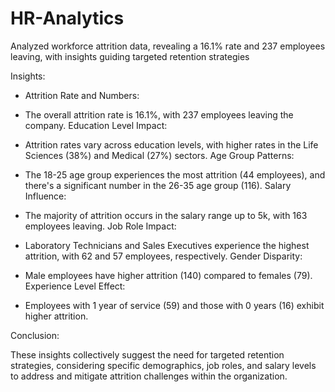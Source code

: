 # HR-Analytics
Analyzed workforce attrition data, revealing a 16.1% rate and 237 employees leaving, with insights guiding targeted retention strategies


Insights:
* Attrition Rate and Numbers:

* The overall attrition rate is 16.1%, with 237 employees leaving the company.
  Education Level Impact:

* Attrition rates vary across education levels, with higher rates in the Life Sciences (38%) and Medical (27%) sectors.
  Age Group Patterns:

* The 18-25 age group experiences the most attrition (44 employees), and there's a significant number in the 26-35 age group (116).
  Salary Influence:

* The majority of attrition occurs in the salary range up to 5k, with 163 employees leaving.
  Job Role Impact:

* Laboratory Technicians and Sales Executives experience the highest attrition, with 62 and 57 employees, respectively.
  Gender Disparity:

* Male employees have higher attrition (140) compared to females (79).
  Experience Level Effect:

* Employees with 1 year of service (59) and those with 0 years (16) exhibit higher attrition.

Conclusion:

These insights collectively suggest the need for targeted retention strategies, considering specific demographics, job roles, and salary levels to address and mitigate attrition challenges within the organization.
